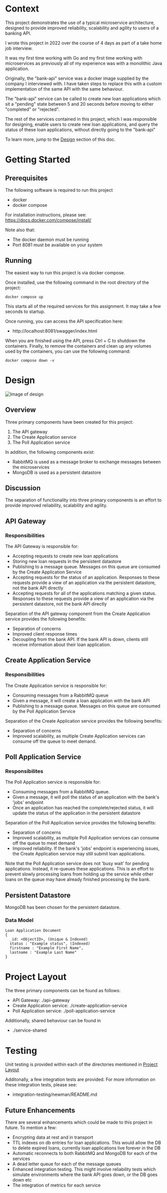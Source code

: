 # Context
This project demonstrates the use of a typical microservice architecture, designed to provide
improved reliability, scalability and agility to users of a banking API.

I wrote this project in 2022 over the course of 4 days as part of a take home job interview.

It was my first time working with Go and my first time working with microservices as previously all
of my experience was with a monolithic Java application.

Originally, the "bank-api" service was a docker image supplied by the company I interviewed with. 
I have taken steps to replace this with a custom implementation of the same API with the same behaviour.

The "bank-api" service can be called to create new loan applications which sit a "pending" state between
5 and 20 seconds before moving to either "completed" or "rejected".

The rest of the services contained in this project, which I was responsible for designing, enable users to 
create new loan applications, and query the status of these loan applications, without directly going to the
"bank-api"

To learn more, jump to the [Design](#Design) section of this doc.


# Getting Started
## Prerequisites
The following software is required to run this project
- docker
- docker compose

For installation instructions, please see: https://docs.docker.com/compose/install/

Note also that:
- The docker daemon must be running
- Port 8081 must be available on your system

## Running
The easiest way to run this project is via docker compose.

Once installed, use the following command in the root directory of the project:
```
docker compose up
```

This starts all of the required services for this assignment. It may take a few seconds to startup.

Once running, you can access the API specification here:
- http://localhost:8081/swagger/index.html

When you are finished using the API, press Ctrl + C to shutdown the containers.
Finally, to remove the containers and clean up any volumes used by the containers, you can use the following command:

```
docker compose down -v
```

# Design
![Image of design](img/ProjectDesign.png)

## Overview
Three primary components have been created for this project:
1. The API gateway
2. The Create Application service
3. The Poll Application service

In addition, the following components exist:
- RabbitMQ is used as a message broker to exchange messages between the microservices
- MongoDB is used as a persistent datastore


## Discussion
The separation of functionality into three primary components is an effort to provide improved reliability, scalability and agility.

## API Gateway
### Responsibilities
The API Gateway is responsible for:
- Accepting requests to create new loan applications
- Storing new loan requests in the persistent datastore
- Publishing to a message queue. Messages on this queue are consumed by the Create Application Service
- Accepting requests for the status of an application. Responses to these requests provide a view of an application via the persistent datastore, not the bank API directly
- Accepting requests for all of the applications matching a given status. Responses to these requests provide a view of an application via the persistent datastore, not the bank API directly

Separation of the API gateway component from the Create Application service provides the following benefits:
- Separation of concerns
- Improved client response times
- Decoupling from the bank API. If the bank API is down, clients still receive information about their loan application. 
 
## Create Application Service
### Responsibilities
The Create Application service is responsible for:
- Consuming messages from a RabbitMQ queue
- Given a message, it will create a loan application with the bank API
- Publishing to a message queue. Messages on this queue are consumed by the Poll Application Service

Separation of the Create Application service provides the following benefits:
- Separation of concerns
- Improved scalability, as multiple Create Application services can consume off the queue to meet demand.

## Poll Application Service
### Responsibilites
The Poll Application service is responsible for:
- Consuming messages from a RabbitMQ queue.
- Given a message, it will poll the status of an application with the bank's 'jobs' endpoint
- Once an application has reached the complete/rejected status, it will update the status of the application in the persistent datastore

Separation of the Poll Application service provides the following benefits:
- Separation of concerns
- Improved scalability, as multiple Poll Application services can consume off the queue to meet demand
- Improved reliability. If the bank's 'jobs' endpoint is experiencing issues, the Create Application service may still submit loan applications.

Note that the Poll Application service does not 'busy wait' for pending applications. Instead, it re-queues these applications.
This is an effort to prevent slowly processing loans from holding up the service while other loans on the queue may have already finished processing by the bank.

## Persistent Datastore
MongoDB has been chosen for the persistent datastore.

### Data Model
```
Loan Application Document
{
  _id: <ObjectID>, (Unique & Indexed)
  status : "Example status", (Indexed)
  firstname : "Example First Name",
  lastname : "Example Last Name"
}
```

# Project Layout
The three primary components can be found as follows:
- API Gateway: ./api-gateway
- Create Application service: ./create-application-service
- Poll Application service: ./poll-application-service

Additionally, shared behaviour can be found in
- ./service-shared 

# Testing
Unit testing is provided within each of the directories mentioned in [Project Layout](#project-layout)

Additonally, a few integration tests are provided. For more information on these integration tests, please see:
- integration-testing/newman/README.md


## Future Enhancements
There are several enhancements which could be made to this project in future.
To mention a few:
- Encrypting data at rest and in transport
- TTL indexes on db entries for loan applications. This would allow the DB to delete expired loans, currently loan applications live forever in the DB
- Automatic reconnects to both RabbitMQ and MongoDB for each of the services
- A dead letter queue for each of the message queues
- Enhanced integration testing. This might involve reliability tests which simulate environments where the bank API goes down, or the DB goes down etc
- The integration of metrics for each service
